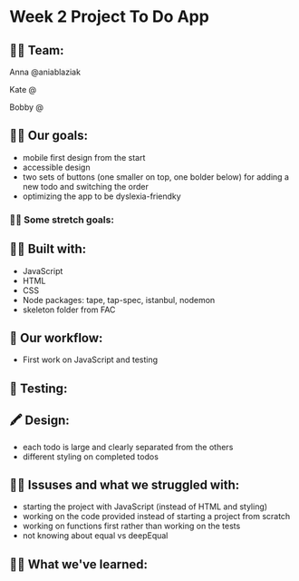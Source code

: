 # Week 2 Project To Do App

## 👩‍🔧 Team: 
Anna @aniablaziak

Kate @

Bobby @

## 🏌️‍♂️ Our goals: 
- mobile first design from the start
- accessible design 
- two sets of buttons (one smaller on top, one bolder below) for adding a new todo and switching the order 
- optimizing the app to be dyslexia-friendky

### 🏋️‍♀️ Some stretch goals:

## 👷‍♀️ Built with: 
* JavaScript
* HTML
* CSS
* Node packages: tape, tap-spec, istanbul, nodemon
* skeleton folder from FAC

## 🌊 Our workflow:
- First work on JavaScript and testing 

## 🔬 Testing: 

## 🖍 Design:
- each todo is large and clearly separated from the others 
- different styling on completed todos 

## 🤷‍♂️ Issuses and what we struggled with: 
- starting the project with JavaScript (instead of HTML and styling)
- working on the code provided instead of starting a project from scratch 
- working on functions first rather than working on the tests
- not knowing about equal vs deepEqual

## 🧗‍♂️ What we've learned:
